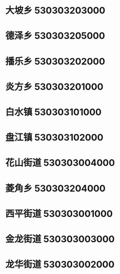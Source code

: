 # 大坡乡 530303203000
# 德泽乡 530303205000
# 播乐乡 530303202000
# 炎方乡 530303201000
# 白水镇 530303101000
# 盘江镇 530303102000
# 花山街道 530303004000
# 菱角乡 530303204000
# 西平街道 530303001000
# 金龙街道 530303003000
# 龙华街道 530303002000
